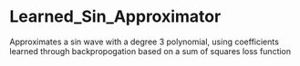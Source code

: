 # Learned_Sin_Approximator
Approximates a sin wave with a degree 3 polynomial, using coefficients learned through backpropogation based on a sum of squares loss function

